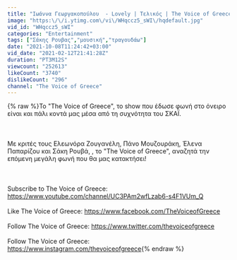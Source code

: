 ```yaml
---
title: "Ιωάννα Γεωργακοπούλου  - Lovely | Τελικός | The Voice of Greece"
image: "https:\/\/i.ytimg.com\/vi\/WHqccz5_sWI\/hqdefault.jpg"
vid_id: "WHqccz5_sWI"
categories: "Entertainment"
tags: ["Σάκης Ρουβας","μουσική","τραγουδάω"]
date: "2021-10-08T11:24:42+03:00"
vid_date: "2021-02-12T21:41:28Z"
duration: "PT3M12S"
viewcount: "252613"
likeCount: "3740"
dislikeCount: "296"
channel: "The Voice of Greece"
---
```

{% raw %}Το  &quot;The Voice of Greece&quot;, το show που έδωσε φωνή στο όνειρο είναι και πάλι κοντά μας μέσα από τη συχνότητα του ΣΚΑΪ.<br /><br /><br /><br />Με κριτές τους Ελεωνόρα Ζουγανέλη, Πάνο Μουζουράκη, Έλενα Παπαρίζου και Σάκη Ρουβά, , το  &quot;The Voice of Greece&quot;, αναζητά την επόμενη μεγάλη φωνή που θα μας κατακτήσει!<br /><br /><br /><br />Subscribe to The Voice of Greece: <a rel="nofollow" target="blank" href="https://www.youtube.com/channel/UC3PAm2wfLzab6-s4F1VUm_Q">https://www.youtube.com/channel/UC3PAm2wfLzab6-s4F1VUm_Q</a><br /><br />Like The Voice of Greece: <a rel="nofollow" target="blank" href="https://www.facebook.com/TheVoiceofGreece">https://www.facebook.com/TheVoiceofGreece</a><br /><br />Follow The Voice of Greece: <a rel="nofollow" target="blank" href="https://www.twitter.com/thevoiceofgreece">https://www.twitter.com/thevoiceofgreece</a><br /><br />Follow The Voice of Greece: <a rel="nofollow" target="blank" href="https://www.instagram.com/thevoiceofgreece">https://www.instagram.com/thevoiceofgreece</a>{% endraw %}
